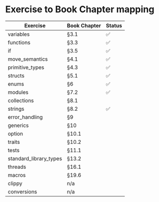 # Exercise to Book Chapter mapping

| Exercise               | Book Chapter  | Status |
|------------------------|---------------|--------|
| variables              | §3.1          |✅      |
| functions              | §3.3          |✅      |
| if                     | §3.5          |✅      |
| move_semantics         | §4.1          |✅      |
| primitive_types        | §4.3          |✅      |
| structs                | §5.1          |✅      |
| enums                  | §6            |✅      |
| modules                | §7.2          |✅      |
| collections            | §8.1          ||
| strings                | §8.2          |✅      |
| error_handling         | §9            ||
| generics               | §10           ||
| option                 | §10.1         ||
| traits                 | §10.2         ||
| tests                  | §11.1         ||
| standard_library_types | §13.2         ||
| threads                | §16.1         ||
| macros                 | §19.6         ||
| clippy                 | n/a           ||
| conversions            | n/a           ||

